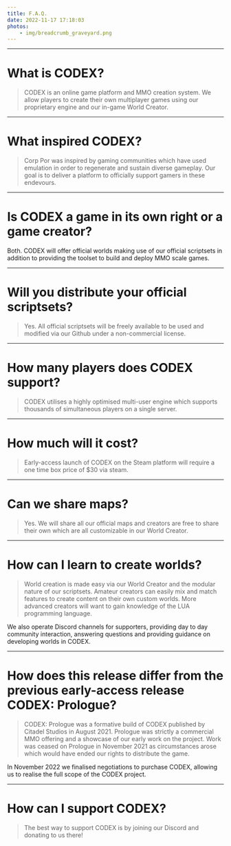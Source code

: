 ```yaml
---
title: F.A.Q.
date: 2022-11-17 17:18:03
photos:
    - img/breadcrumb_graveyard.png
---
```



---

# What is CODEX?

>CODEX is an online game platform and MMO creation system. We allow players to create their own multiplayer games using our proprietary engine and our in-game World Creator.

---

# What inspired CODEX?

>Corp Por was inspired by gaming communities which have used emulation in order to regenerate and sustain diverse gameplay. Our goal is to deliver a platform to officially support gamers in these endevours.

---

# Is CODEX a game in its own right or a game creator?
Both. CODEX will offer official  worlds making use of our official scriptsets in addition to providing the toolset to build and deploy MMO scale games.

---

# Will you distribute your official scriptsets?

>Yes. All official scriptsets will be freely available to be used and modified via our Github under a non-commercial license.

---

# How many players does CODEX support?

>CODEX utilises a highly optimised multi-user engine which supports thousands of simultaneous players on a single server.

---

# How much will it cost?

>Early-access launch of CODEX on the Steam platform will require a one time box price of $30 via steam.

---

# Can we share maps?

>Yes. We will share all our official maps and creators are free to share their own which are all customizable in our World Creator.

---

# How can I learn to create worlds?

>World creation is made easy via our World Creator and the modular nature of our scriptsets. Amateur creators can easily mix and match features to create content on their own custom worlds. More advanced creators will want to gain knowledge of the LUA programming language.

We also operate Discord channels for supporters, providing day to day community interaction, answering questions and providing guidance on developing worlds in CODEX.

---

# How does this release differ from the previous early-access release CODEX: Prologue?

>CODEX: Prologue was a formative build of CODEX published by Citadel Studios in August 2021. Prologue was strictly a commercial MMO offering and a showcase of our early work on the project. Work was ceased on Prologue in November 2021 as circumstances arose which would have ended our rights to distribute the game.

In November 2022 we finalised negotiations to purchase CODEX, allowing us to realise the full scope of the CODEX project.

---

# How can I support CODEX?

>The best way to support CODEX is by joining our Discord and donating to us there!